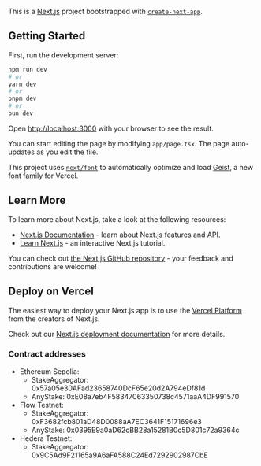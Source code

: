 This is a [Next.js](https://nextjs.org) project bootstrapped with [`create-next-app`](https://nextjs.org/docs/app/api-reference/cli/create-next-app).

## Getting Started

First, run the development server:

```bash
npm run dev
# or
yarn dev
# or
pnpm dev
# or
bun dev
```

Open [http://localhost:3000](http://localhost:3000) with your browser to see the result.

You can start editing the page by modifying `app/page.tsx`. The page auto-updates as you edit the file.

This project uses [`next/font`](https://nextjs.org/docs/app/building-your-application/optimizing/fonts) to automatically optimize and load [Geist](https://vercel.com/font), a new font family for Vercel.

## Learn More

To learn more about Next.js, take a look at the following resources:

- [Next.js Documentation](https://nextjs.org/docs) - learn about Next.js features and API.
- [Learn Next.js](https://nextjs.org/learn) - an interactive Next.js tutorial.

You can check out [the Next.js GitHub repository](https://github.com/vercel/next.js) - your feedback and contributions are welcome!

## Deploy on Vercel

The easiest way to deploy your Next.js app is to use the [Vercel Platform](https://vercel.com/new?utm_medium=default-template&filter=next.js&utm_source=create-next-app&utm_campaign=create-next-app-readme) from the creators of Next.js.

Check out our [Next.js deployment documentation](https://nextjs.org/docs/app/building-your-application/deploying) for more details.

### Contract addresses

- Ethereum Sepolia:
  - StakeAggregator: 0x57a05e30AFad23658740DcF65e20d2A794eDf81d
  - AnyStake: 0xE08a7eb4F58347063350738c4571aaA4DF991570
- Flow Testnet:
  - StakeAggregator: 0xF3682fcb801aD48D0088aA7EC3641F15171696e3
  - AnyStake: 0x0395E9a0aD62cBB28a15281B0c5D801c72a9364c
- Hedera Testnet:
  - StakeAggregator: 0x9C5Ad9F21165a9A6aFA588C24Ed7292902987CbE

